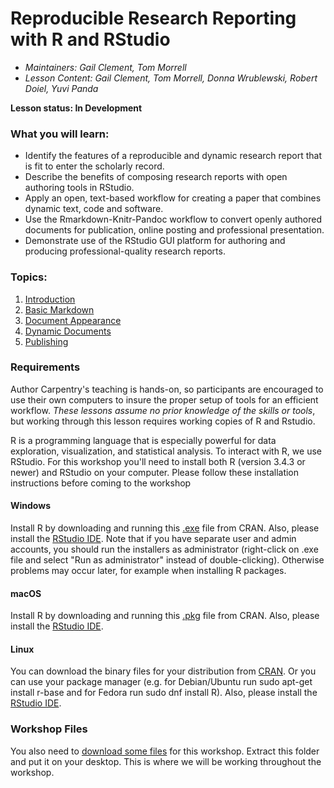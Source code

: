 Reproducible Research Reporting with R and RStudio
=======

- *Maintainers: Gail Clement, Tom Morrell* 
- *Lesson Content: Gail Clement, Tom Morrell, Donna Wrublewski, Robert Doiel, Yuvi Panda*

**Lesson status: In Development**

### What you will learn:
- Identify the features of a reproducible and dynamic research report that is fit to enter the scholarly record.
- Describe the benefits of composing research reports with open authoring tools in RStudio.
- Apply an open, text-based workflow for creating a paper that combines dynamic text, code and software.
-  Use the Rmarkdown-Knitr-Pandoc workflow to convert openly authored documents for publication, online posting and professional presentation.
- Demonstrate use of the RStudio GUI platform for authoring and producing professional-quality research reports.

### Topics:

1. [Introduction](00-getting-started.html)
2. [Basic Markdown](01-markdown.html)
3. [Document Appearance](02-modifying-appearance.html)
4. [Dynamic Documents](03-dynamic.html)
5. [Publishing](04-publishing.html)

### Requirements

Author Carpentry's teaching is hands-on, so participants are encouraged to use
their own computers to insure the proper setup of tools for an efficient
workflow.
*These lessons assume no prior knowledge of the skills or tools*, but working
through this lesson requires working copies of R and Rstudio.

R is a programming language that is especially powerful for data exploration,
visualization, and statistical analysis. To interact with R, we use RStudio.
For this workshop you'll need to install both R (version 3.4.3 or newer) and
RStudio on your computer. Please follow these installation instructions before coming to the workshop

#### Windows
Install R by downloading and running this
[.exe](https://cran.r-project.org/bin/windows/base/release.htm) file from CRAN. 
Also, please install the [RStudio
IDE](https://www.rstudio.com/products/rstudio/download/#download). 
Note that if you have separate user and admin accounts, you should run the 
installers as administrator (right-click on .exe file and select "Run as administrator" 
instead of double-clicking). Otherwise problems may occur later, for example when installing R packages.

#### macOS
Install R by downloading and running this
[.pkg](https://cran.r-project.org/bin/macosx/R-latest.pkg) file from CRAN. Also, 
please install the [RStudio
IDE](https://www.rstudio.com/products/rstudio/download/#download).

#### Linux
You can download the binary files for your distribution from
[CRAN](https://cran.r-project.org/index.html). Or you can use your package 
manager (e.g. for Debian/Ubuntu run sudo apt-get install r-base and for 
Fedora run sudo dnf install R). Also, please install the [RStudio
IDE](https://www.rstudio.com/products/rstudio/download/#download).

### Workshop Files

You also need to [download some files](data.zip) for this workshop.
Extract this folder and put it on your desktop.  This is where we will be
working throughout the workshop.

